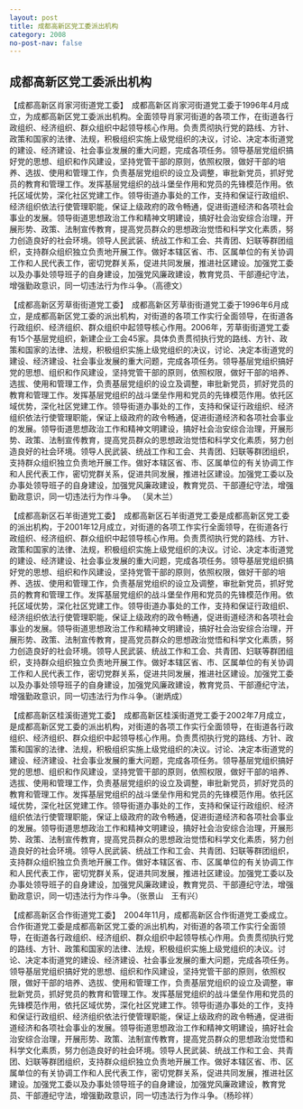 ```yaml
---
layout: post
title: 成都高新区党工委派出机构
category: 2008
no-post-nav: false
---
```


##  成都高新区党工委派出机构

【成都高新区肖家河街道党工委】　成都高新区肖家河街道党工委于1996年4月成立，为成都高新区党工委派出机构。全面领导肖家河街道的各项工作，在街道各行政组织、经济组织、群众组织中起领导核心作用。负责贯彻执行党的路线、方针、政策和国家的法律、法规，积极组织实施上级党组织的决议，讨论、决定本街道党的建设、经济建设、社会事业发展的重大问题，完成各项任务。领导基层党组织搞好党的思想、组织和作风建设，坚持党管干部的原则，依照权限，做好干部的培养、选拔、使用和管理工作，负责基层党组织的设立及调整，审批新党员，抓好党员的教育和管理工作。发挥基层党组织的战斗堡垒作用和党员的先锋模范作用。依托区域优势，深化社区党建工作。领导街道办事处的工作，支持和保证行政组织、经济组织依法行使管理职能，保证上级政府的政令畅通，促进街道经济和各项社会事业的发展。领导街道思想政治工作和精神文明建设，搞好社会治安综合治理，开展形势、政策、法制宣传教育，提高党员群众的思想政治觉悟和科学文化素质，努力创造良好的社会环境。领导人民武装、统战工作和工会、共青团、妇联等群团组织，支持群众组织独立负责地开展工作。做好本辖区省、市、区属单位的有关协调工作和人民代表工作，密切党群关系，促进共同发展，推进社区建设。加强党工委以及办事处领导班子的自身建设，加强党风廉政建设，教育党员、干部遵纪守法，增强勤政意识，同一切违法行为作斗争。（高德文）
 
【成都高新区芳草街街道党工委】　成都高新区芳草街街道党工委于1996年6月成立，是成都高新区党工委的派出机构，对街道的各项工作实行全面领导，在街道各行政组织、经济组织、群众组织中起领导核心作用。2006年，芳草街街道党工委有15个基层党组织，新建企业工会45家。具体负责贯彻执行党的路线、方针、政策和国家的法律、法规，积极组织实施上级党组织的决议，讨论、决定本街道党的建设、经济建设、社会事业发展的重大问题，完成各项任务。领导基层党组织搞好党的思想、组织和作风建设，坚持党管干部的原则，依照权限，做好干部的培养、选拔、使用和管理工作，负责基层党组织的设立及调整，审批新党员，抓好党员的教育和管理工作。发挥基层党组织的战斗堡垒作用和党员的先锋模范作用。依托区域优势，深化社区党建工作。领导街道办事处的工作，支持和保证行政组织、经济组织依法行使管理职能，保证上级政府的政令畅通，促进街道经济和各项社会事业的发展。领导街道思想政治工作和精神文明建设，搞好社会治安综合治理，开展形势、政策、法制宣传教育，提高党员群众的思想政治觉悟和科学文化素质，努力创造良好的社会环境。领导人民武装、统战工作和工会、共青团、妇联等群团组织，支持群众组织独立负责地开展工作。做好本辖区省、市、区属单位的有关协调工作和人民代表工作，密切党群关系，促进共同发展，推进社区建设。加强党工委以及办事处领导班子的自身建设，加强党风廉政建设，教育党员、干部遵纪守法，增强勤政意识，同一切违法行为作斗争。 （吴木兰）
 
【成都高新区石羊街道党工委】　成都高新区石羊街道党工委是成都高新区党工委的派出机构，于2001年12月成立，对街道的各项工作实行全面领导，在街道各行政组织、经济组织、群众组织中起领导核心作用。负责贯彻执行党的路线、方针、政策和国家的法律、法规，积极组织实施上级党组织的决议。讨论、决定本街道党的建设、经济建设、社会事业发展的重大问题，完成各项任务。领导基层党组织搞好党的思想、组织和作风建设，坚持党管干部的原则，依照权限，做好干部的培养、选拔、使用和管理工作，负责基层党组织的设立及调整，审批新党员，抓好党员的教育和管理工作。发挥基层党组织的战斗堡垒作用和党员的先锋模范作用。依托区域优势，深化社区党建工作。领导街道办事处的工作，支持和保证行政组织、经济组织依法行使管理职能，保证上级政府的政令畅通，促进街道经济和各项社会事业的发展。领导街道思想政治工作和精神文明建设，搞好社会治安综合治理，开展形势、政策、法制宣传教育，提高党员群众的思想政治觉悟和科学文化素质，努力创造良好的社会环境。领导人民武装、统战工作和工会、共青团、妇联等群团组织，支持群众组织独立负责地开展工作。做好本辖区省、市、区属单位的有关协调工作和人民代表工作，密切党群关系，促进共同发展，推进社区建设。加强党工委以及办事处领导班子的自身建设，加强党风廉政建设，教育党员、干部遵纪守法，增强勤政意识，同一切违法行为作斗争。（谢炳成）
 
【成都高新区桂溪街道党工委】　成都高新区桂溪街道党工委于2002年7月成立，是成都高新区党工委的派出机构，对街道的各项工作实行全面领导，在街道各行政组织、经济组织、群众组织中起领导核心作用。负责贯彻执行党的路线、方针、政策和国家的法律、法规，积极组织实施上级党组织的决议。讨论、决定本街道党的建设、经济建设、社会事业发展的重大问题，完成各项任务。领导基层党组织搞好党的思想、组织和作风建设，坚持党管干部的原则，依照权限，做好干部的培养、选拔、使用和管理工作，负责基层党组织的设立及调整，审批新党员，抓好党员的教育和管理工作。发挥基层党组织的战斗堡垒作用和党员的先锋模范作用。依托区域优势，深化社区党建工作。领导街道办事处的工作，支持和保证行政组织、经济组织依法行使管理职能，保证上级政府的政令畅通，促进街道经济和各项社会事业的发展。领导街道思想政治工作和精神文明建设，搞好社会治安综合治理，开展形势、政策、法制宣传教育，提高党员群众的思想政治觉悟和科学文化素质，努力创造良好的社会环境。领导人民武装、统战工作和工会、共青团、妇联等群团组织，支持群众组织独立负责地开展工作。做好本辖区省、市、区属单位的有关协调工作和人民代表工作，密切党群关系，促进共同发展，推进社区建设。加强党工委以及办事处领导班子的自身建设，加强党风廉政建设，教育党员、干部遵纪守法，增强勤政意识，同一切违法行为作斗争。（张景山　王有兴）
 
【成都高新区合作街道党工委】　2004年11月，成都高新区合作街道党工委成立。合作街道党工委是成都高新区党工委的派出机构，对街道的各项工作实行全面领导，在街道各行政组织、经济组织、群众组织中起领导核心作用。负责贯彻执行党的路线、方针、政策和国家的法律、法规，积极组织实施上级党组织的决议。讨论、决定本街道党的建设、经济建设、社会事业发展的重大问题，完成各项任务。领导基层党组织搞好党的思想、组织和作风建设，坚持党管干部的原则，依照权限，做好干部的培养、选拔、使用和管理工作，负责基层党组织的设立及调整，审批新党员，抓好党员的教育和管理工作。发挥基层党组织的战斗堡垒作用和党员的先锋模范作用，依托区域优势，深化社区党建工作。领导街道办事处的工作，支持和保证行政组织、经济组织依法行使管理职能，保证上级政府的政令畅通，促进街道经济和各项社会事业的发展。领导街道思想政治工作和精神文明建设，搞好社会治安综合治理，开展形势、政策、法制宣传教育，提高党员群众的思想政治觉悟和科学文化素质，努力创造良好的社会环境。领导人民武装、统战工作和工会、共青团、妇联等群团组织，支持群众组织独立负责地开展工作。做好本辖区省、市、区属单位的有关协调工作和人民代表工作，密切党群关系，促进共同发展，推进社区建设。加强党工委以及办事处领导班子的自身建设，加强党风廉政建设，教育党员、干部遵纪守法，增强勤政意识，同一切违法行为作斗争。（杨珍祥）
 
